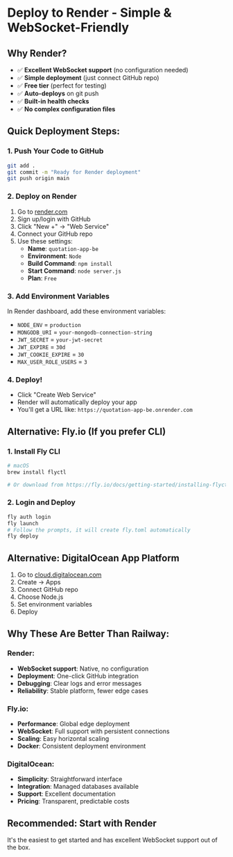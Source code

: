 # Deploy to Render - Simple & WebSocket-Friendly

## Why Render?
- ✅ **Excellent WebSocket support** (no configuration needed)
- ✅ **Simple deployment** (just connect GitHub repo)
- ✅ **Free tier** (perfect for testing)
- ✅ **Auto-deploys** on git push
- ✅ **Built-in health checks**
- ✅ **No complex configuration files**

## Quick Deployment Steps:

### 1. Push Your Code to GitHub
```bash
git add .
git commit -m "Ready for Render deployment"
git push origin main
```

### 2. Deploy on Render
1. Go to [render.com](https://render.com)
2. Sign up/login with GitHub
3. Click "New +" → "Web Service"
4. Connect your GitHub repo
5. Use these settings:
   - **Name**: `quotation-app-be`
   - **Environment**: `Node`
   - **Build Command**: `npm install`
   - **Start Command**: `node server.js`
   - **Plan**: `Free`

### 3. Add Environment Variables
In Render dashboard, add these environment variables:
- `NODE_ENV` = `production`
- `MONGODB_URI` = `your-mongodb-connection-string`
- `JWT_SECRET` = `your-jwt-secret`
- `JWT_EXPIRE` = `30d`
- `JWT_COOKIE_EXPIRE` = `30`
- `MAX_USER_ROLE_USERS` = `3`

### 4. Deploy!
- Click "Create Web Service"
- Render will automatically deploy your app
- You'll get a URL like: `https://quotation-app-be.onrender.com`

## Alternative: Fly.io (If you prefer CLI)

### 1. Install Fly CLI
```bash
# macOS
brew install flyctl

# Or download from https://fly.io/docs/getting-started/installing-flyctl/
```

### 2. Login and Deploy
```bash
fly auth login
fly launch
# Follow the prompts, it will create fly.toml automatically
fly deploy
```

## Alternative: DigitalOcean App Platform

1. Go to [cloud.digitalocean.com](https://cloud.digitalocean.com)
2. Create → Apps
3. Connect GitHub repo
4. Choose Node.js
5. Set environment variables
6. Deploy

## Why These Are Better Than Railway:

### Render:
- **WebSocket support**: Native, no configuration
- **Deployment**: One-click GitHub integration
- **Debugging**: Clear logs and error messages
- **Reliability**: Stable platform, fewer edge cases

### Fly.io:
- **Performance**: Global edge deployment
- **WebSocket**: Full support with persistent connections
- **Scaling**: Easy horizontal scaling
- **Docker**: Consistent deployment environment

### DigitalOcean:
- **Simplicity**: Straightforward interface
- **Integration**: Managed databases available
- **Support**: Excellent documentation
- **Pricing**: Transparent, predictable costs

## Recommended: Start with Render
It's the easiest to get started and has excellent WebSocket support out of the box.
